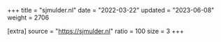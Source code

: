 +++
title = "sjmulder.nl"
date = "2022-03-22"
updated = "2023-06-08"
weight = 2706

[extra]
source = "https://sjmulder.nl"
ratio = 100
size = 3
+++
